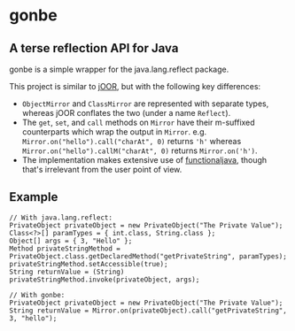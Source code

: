 gonbe
=====

A terse reflection API for Java
--------------------------------
gonbe is a simple wrapper for the java.lang.reflect package.

This project is similar to [jOOR](https://github.com/jOOQ/jOOR), but with the following key differences:
* `ObjectMirror` and `ClassMirror` are represented with separate types, whereas jOOR conflates the two (under a name `Reflect`).
* The `get`, `set`, and `call` methods on `Mirror` have their m-suffixed counterparts which wrap the output in `Mirror`. e.g. `Mirror.on("hello").call("charAt", 0)` returns `'h'` whereas `Mirror.on("hello").callM("charAt", 0)` returns `Mirror.on('h')`.
* The implementation makes extensive use of [functionaljava](http://functionaljava.org/), though that's irrelevant from the user point of view.

Example
--------

    // With java.lang.reflect:
    PrivateObject privateObject = new PrivateObject("The Private Value");
    Class<?>[] paramTypes = { int.class, String.class };
    Object[] args = { 3, "Hello" };
    Method privateStringMethod = PrivateObject.class.getDeclaredMethod("getPrivateString", paramTypes);
    privateStringMethod.setAccessible(true);
    String returnValue = (String) privateStringMethod.invoke(privateObject, args);

    // With gonbe:
    PrivateObject privateObject = new PrivateObject("The Private Value");
    String returnValue = Mirror.on(privateObject).call("getPrivateString", 3, "hello");

